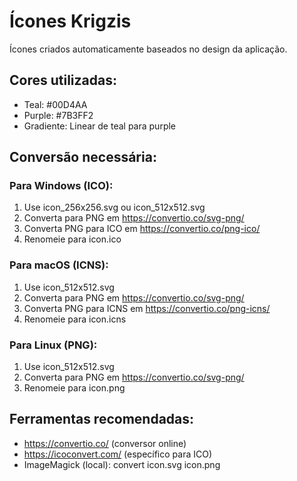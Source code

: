 # Ícones Krigzis

Ícones criados automaticamente baseados no design da aplicação.

## Cores utilizadas:
- Teal: #00D4AA
- Purple: #7B3FF2
- Gradiente: Linear de teal para purple

## Conversão necessária:

### Para Windows (ICO):
1. Use icon_256x256.svg ou icon_512x512.svg
2. Converta para PNG em https://convertio.co/svg-png/
3. Converta PNG para ICO em https://convertio.co/png-ico/
4. Renomeie para icon.ico

### Para macOS (ICNS):
1. Use icon_512x512.svg
2. Converta para PNG em https://convertio.co/svg-png/
3. Converta PNG para ICNS em https://convertio.co/png-icns/
4. Renomeie para icon.icns

### Para Linux (PNG):
1. Use icon_512x512.svg
2. Converta para PNG em https://convertio.co/svg-png/
3. Renomeie para icon.png

## Ferramentas recomendadas:
- https://convertio.co/ (conversor online)
- https://icoconvert.com/ (específico para ICO)
- ImageMagick (local): convert icon.svg icon.png
